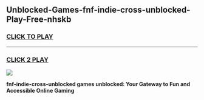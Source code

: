 
## Unblocked-Games-fnf-indie-cross-unblocked-Play-Free-nhskb
<h3>
<a href="https://premium76.site?title=fnf-indie-cross-unblocked&ref=23A">CLICK TO PLAY</a></h3>
<hr>

<h3>
<a href="https://premium76.site?title=fnf-indie-cross-unblocked&ref=23A">CLICK 2 PLAY</a>
  
</h3>

<a href="https://premium76.site?title=fnf-indie-cross-unblocked&ref=23A"><img src="https://clearcache.store/games.png"></a>


**fnf-indie-cross-unblocked games unblocked: Your Gateway to Fun and Accessible Online Gaming**
